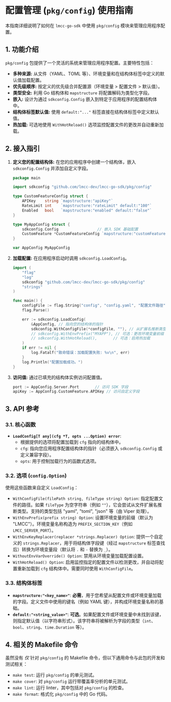 # 配置管理 (`pkg/config`) 使用指南

本指南详细说明了如何在 `lmcc-go-sdk` 中使用 `pkg/config` 模块来管理应用程序配置。

## 1. 功能介绍

`pkg/config` 包提供了一个灵活的系统来管理应用程序配置。主要特性包括：

- **多种来源:** 从文件（YAML、TOML 等）、环境变量和在结构体标签中定义的默认值加载配置。
- **优先级顺序:** 按定义的优先级合并配置源（环境变量 > 配置文件 > 默认值）。
- **类型安全:** 利用 Go 结构体和 `mapstructure` 将配置解码为类型化字段。
- **嵌入:** 设计为通过 `sdkconfig.Config` 嵌入到特定于应用程序的配置结构体中。
- **结构体标签默认值:** 使用 `default:"..."` 标签直接在结构体标签中定义默认值。
- **热加载:** 可选地使用 `WithHotReload()` 选项监控配置文件的更改并自动重新加载。

## 2. 接入指引

1.  **定义您的配置结构体:** 在您的应用程序中创建一个结构体，嵌入 `sdkconfig.Config` 并添加自定义字段。

    ```go
    package main

    import sdkconfig "github.com/lmcc-dev/lmcc-go-sdk/pkg/config"

    type CustomFeatureConfig struct {
    	APIKey    string `mapstructure:"apiKey"`
    	RateLimit int    `mapstructure:"rateLimit" default:"100"`
    	Enabled   bool   `mapstructure:"enabled" default:"false"`
    }

    type MyAppConfig struct {
    	sdkconfig.Config                 // 嵌入 SDK 基础配置
    	CustomFeature *CustomFeatureConfig `mapstructure:"customFeature"`
    }

    var AppConfig MyAppConfig
    ```

2.  **加载配置:** 在应用程序启动时调用 `sdkconfig.LoadConfig`。

    ```go
    import (
    	"flag"
    	"log"
    	sdkconfig "github.com/lmcc-dev/lmcc-go-sdk/pkg/config"
    	"strings"
    )

    func main() {
        configFile := flag.String("config", "config.yaml", "配置文件路径")
        flag.Parse()

        err := sdkconfig.LoadConfig(
            &AppConfig, // 指向您的结构体的指针
            sdkconfig.WithConfigFile(*configFile, ""), // 从扩展名推断类型
            // sdkconfig.WithEnvPrefix("MYAPP"), // 可选：更改环境变量前缀
            // sdkconfig.WithHotReload(),       // 可选：启用热加载
        )
        if err != nil {
            log.Fatalf("致命错误：加载配置失败: %v\n", err)
        }
        log.Println("配置加载成功。")
    }
    ```

3.  **访问值:** 通过已填充的结构体实例访问配置值。

    ```go
    port := AppConfig.Server.Port       // 访问 SDK 字段
    apiKey := AppConfig.CustomFeature.APIKey // 访问自定义字段
    ```

## 3. API 参考

### 3.1. 核心函数

-   **`LoadConfig[T any](cfg *T, opts ...Option) error`**:
    -   根据提供的选项将配置加载到 `cfg` 指向的结构体中。
    -   `cfg`: 指向您应用程序配置结构体的指针（必须嵌入 `sdkconfig.Config` 或定义兼容字段）。
    -   `opts`: 用于控制加载行为的函数式选项。

### 3.2. 选项 (`config.Option`)

使用这些函数来自定义 `LoadConfig`：

-   `WithConfigFile(filePath string, fileType string) Option`: 指定配置文件的路径。如果 `fileType` 为空字符串（例如 `""`），它会尝试从文件扩展名推断类型。支持的类型包括 "yaml", "toml", "json" 等（由 Viper 处理）。
-   `WithEnvPrefix(prefix string) Option`: 设置环境变量的前缀（默认为 "LMCC"）。环境变量名称构造为 `PREFIX_SECTION_KEY`（例如 `LMCC_SERVER_PORT`）。
-   `WithEnvKeyReplacer(replacer *strings.Replacer) Option`: 提供一个自定义的 `strings.Replacer`，用于将结构体字段键（经过 `mapstructure` 标签查找后）转换为环境变量段（默认将 `.` 和 `-` 替换为 `_`）。
-   `WithoutEnvVarOverride() Option`: 禁用从环境变量加载配置设置。
-   `WithHotReload() Option`: 启用监控指定的配置文件以检测更改，并自动将配置重新加载到 `cfg` 结构体中。需要同时使用 `WithConfigFile`。

### 3.3. 结构体标签

-   **`mapstructure:"<key_name>"`**: **必需**，用于您希望从配置文件或环境变量加载的字段。定义文件中使用的键名（例如 YAML 键），并构成环境变量名称的基础。
-   **`default:"<string_value>"`**: **可选**。如果配置文件或环境变量中未找到该键，则指定默认值（以字符串形式）。该字符串将被解析为字段的类型（`int`、`bool`、`string`、`time.Duration` 等）。

## 4. 相关的 Makefile 命令

虽然没有 *仅* 针对 `pkg/config` 的 Makefile 命令，但以下通用命令与此包的开发和测试相关：

-   `make test`: 运行 `pkg/config` 的单元测试。
-   `make cover`: 对 `pkg/config` 运行带覆盖率分析的单元测试。
-   `make lint`: 运行 linter，其中包括对 `pkg/config` 的检查。
-   `make format`: 格式化 `pkg/config` 中的 Go 代码。 